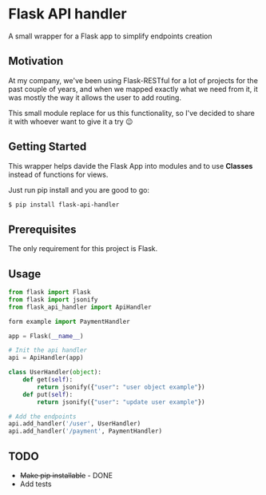 # Flask API handler
A small wrapper for a Flask app to simplify endpoints creation

## Motivation
At my company, we've been using Flask-RESTful for a lot of projects for the past couple of years, and when we mapped exactly what we need from it, it was mostly the way it allows the user to add routing.

This small module replace for us this functionality, so I've decided to share it with whoever want to give it a try :wink: 

## Getting Started
This wrapper helps davide the Flask App into modules and to use __Classes__ instead of functions for views.

Just run pip install and you are good to go: 
```bash
$ pip install flask-api-handler
```

## Prerequisites
The only requirement for this project is Flask.
  
## Usage
```python
from flask import Flask
from flask import jsonify
from flask_api_handler import ApiHandler

form example import PaymentHandler

app = Flask(__name__)

# Init the api handler 
api = ApiHandler(app)

class UserHandler(object):
    def get(self):
        return jsonify({"user": "user object example"})
    def put(self):
        return jsonify({"user": "update user example"})

# Add the endpoints 
api.add_handler('/user', UserHandler)
api.add_handler('/payment', PaymentHandler)
```

## TODO
*   ~~Make pip installable~~ - DONE
*   Add tests
